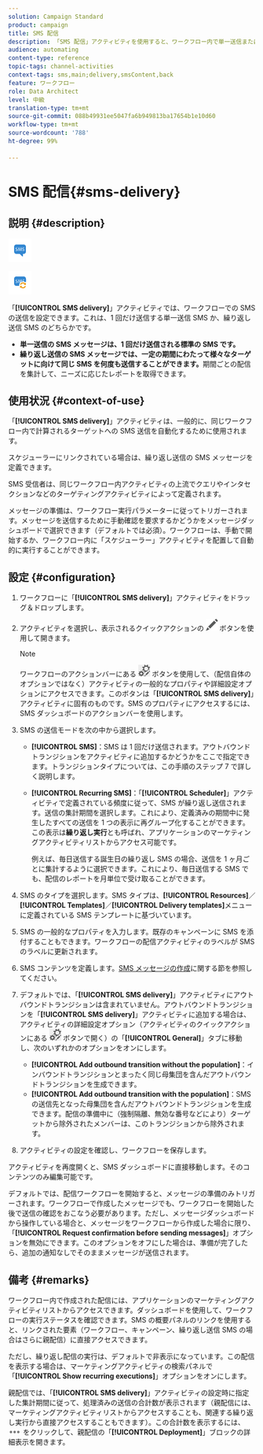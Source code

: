 ```yaml
---
solution: Campaign Standard
product: campaign
title: SMS 配信
description: 「SMS 配信」アクティビティを使用すると、ワークフロー内で単一送信または繰り返し送信の SMS を設定することができます。
audience: automating
content-type: reference
topic-tags: channel-activities
context-tags: sms,main;delivery,smsContent,back
feature: ワークフロー
role: Data Architect
level: 中級
translation-type: tm+mt
source-git-commit: 088b49931ee5047fa6b949813ba17654b1e10d60
workflow-type: tm+mt
source-wordcount: '788'
ht-degree: 99%

---
```



# SMS 配信{#sms-delivery}

## 説明 {#description}

![](assets/sms.png)

![](assets/recurrentsms.png)

「**[!UICONTROL SMS delivery]**」アクティビティでは、ワークフローでの SMS の送信を設定できます。これは、1 回だけ送信する単一送信 SMS か、繰り返し送信 SMS のどちらかです。

* **単一送信の SMS メッセージは、1 回だけ送信される標準の SMS です。**
* **繰り返し送信の SMS メッセージでは、一定の期間にわたって様々なターゲットに向けて同じ SMS を何度も送信することができます。**&#x200B;期間ごとの配信を集計して、ニーズに応じたレポートを取得できます。

## 使用状況 {#context-of-use}

「**[!UICONTROL SMS delivery]**」アクティビティは、一般的に、同じワークフロー内で計算されるターゲットへの SMS 送信を自動化するために使用されます。

スケジューラーにリンクされている場合は、繰り返し送信の SMS メッセージを定義できます。

SMS 受信者は、同じワークフロー内アクティビティの上流でクエリやインタセクションなどのターゲティングアクティビティによって定義されます。

メッセージの準備は、ワークフロー実行パラメーターに従ってトリガーされます。メッセージを送信するために手動確認を要求するかどうかをメッセージダッシュボードで選択できます（デフォルトでは必須）。ワークフローは、手動で開始するか、ワークフロー内に「スケジューラー」アクティビティを配置して自動的に実行することができます。

## 設定 {#configuration}

1. ワークフローに「**[!UICONTROL SMS delivery]**」アクティビティをドラッグ＆ドロップします。
1. アクティビティを選択し、表示されるクイックアクションの ![](assets/edit_darkgrey-24px.png) ボタンを使用して開きます。

   >[!NOTE]
   >
   >ワークフローのアクションバーにある ![](assets/dlv_activity_params-24px.png) ボタンを使用して、（配信自体のオプションではなく）アクティビティの一般的なプロパティや詳細設定オプションにアクセスできます。このボタンは「**[!UICONTROL SMS delivery]**」アクティビティに固有のものです。SMS のプロパティにアクセスするには、SMS ダッシュボードのアクションバーを使用します。

1. SMS の送信モードを次の中から選択します。

   * **[!UICONTROL SMS]**：SMS は 1 回だけ送信されます。アウトバウンドトランジションをアクティビティに追加するかどうかをここで指定できます。トランジションタイプについては、この手順のステップ 7 で詳しく説明します。
   * **[!UICONTROL Recurring SMS]**：「**[!UICONTROL Scheduler]**」アクティビティで定義されている頻度に従って、SMS が繰り返し送信されます。送信の集計期間を選択します。これにより、定義済みの期間中に発生したすべての送信を 1 つの表示に再グループ化することができます。この表示は&#x200B;**繰り返し実行**&#x200B;とも呼ばれ、アプリケーションのマーケティングアクティビティリストからアクセス可能です。

      例えば、毎日送信する誕生日の繰り返し SMS の場合、送信を 1 ヶ月ごとに集計するように選択できます。これにより、毎日送信する SMS でも、配信のレポートを月単位で受け取ることができます。

1. SMS のタイプを選択します。SMS タイプは、**[!UICONTROL Resources]**／**[!UICONTROL Templates]**／**[!UICONTROL Delivery templates]**&#x200B;メニューに定義されている SMS テンプレートに基づいています。
1. SMS の一般的なプロパティを入力します。既存のキャンペーンに SMS を添付することもできます。ワークフローの配信アクティビティのラベルが SMS のラベルに更新されます。
1. SMS コンテンツを定義します。[SMS メッセージの作成](../../channels/using/creating-an-sms-message.md)に関する節を参照してください。
1. デフォルトでは、「**[!UICONTROL SMS delivery]**」アクティビティにアウトバウンドトランジションは含まれていません。アウトバウンドトランジションを「**[!UICONTROL SMS delivery]**」アクティビティに追加する場合は、アクティビティの詳細設定オプション（アクティビティのクイックアクションにある ![](assets/dlv_activity_params-24px.png) ボタンで開く）の「**[!UICONTROL General]**」タブに移動し、次のいずれかのオプションをオンにします。

   * **[!UICONTROL Add outbound transition without the population]**：インバウンドトランジションとまったく同じ母集団を含んだアウトバウンドトランジションを生成できます。
   * **[!UICONTROL Add outbound transition with the population]**：SMS の送信先となった母集団を含んだアウトバウンドトランジションを生成できます。配信の準備中に（強制隔離、無効な番号などにより）ターゲットから除外されたメンバーは、このトランジションから除外されます。

1. アクティビティの設定を確認し、ワークフローを保存します。

アクティビティを再度開くと、SMS ダッシュボードに直接移動します。そのコンテンツのみ編集可能です。

デフォルトでは、配信ワークフローを開始すると、メッセージの準備のみトリガーされます。ワークフローで作成したメッセージでも、ワークフローを開始した後で送信の確認をおこなう必要があります。ただし、メッセージダッシュボードから操作している場合と、メッセージをワークフローから作成した場合に限り、「**[!UICONTROL Request confirmation before sending messages]**」オプションを無効にできます。このオプションをオフにした場合は、準備が完了したら、追加の通知なしでそのままメッセージが送信されます。

## 備考 {#remarks}

ワークフロー内で作成された配信には、アプリケーションのマーケティングアクティビティリストからアクセスできます。ダッシュボードを使用して、ワークフローの実行ステータスを確認できます。SMS の概要パネルのリンクを使用すると、リンクされた要素（ワークフロー、キャンペーン、繰り返し送信 SMS の場合はさらに親配信）に直接アクセスできます。

ただし、繰り返し配信の実行は、デフォルトで非表示になっています。この配信を表示する場合は、マーケティングアクティビティの検索パネルで「**[!UICONTROL Show recurring executions]**」オプションをオンにします。

親配信では、「**[!UICONTROL SMS delivery]**」アクティビティの設定時に指定した集計期間に従って、処理済みの送信の合計数が表示されます（親配信には、マーケティングアクティビティリストからアクセスすることも、関連する繰り返し実行から直接アクセスすることもできます）。この合計数を表示するには、![](assets/wkf_dlv_detail_button.png) をクリックして、親配信の「**[!UICONTROL Deployment]**」ブロックの詳細表示を開きます。
